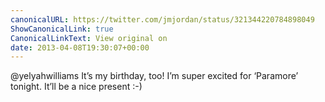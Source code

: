 ```yaml
---
canonicalURL: https://twitter.com/jmjordan/status/321344220784898049
ShowCanonicalLink: true
CanonicalLinkText: View original on
date: 2013-04-08T19:30:07+00:00
---
```

@yelyahwilliams It’s my birthday, too! I’m super excited for ‘Paramore’ tonight. It’ll be a nice present :-)